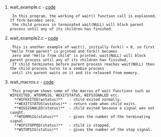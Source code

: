 1. wait_example.c - <a href = "https://github.com/abinashprabakar/Advanced-C/blob/main/forkwait/wait_example.c">code</a>

		In this program, the working of wait() function call is explained. If fork becomes zero, 
		the child process in terminated wait(NULL) will block parent process until any of its children has finished. 


2. wait_example2.c - <a href = "https://github.com/abinashprabakar/Advanced-C/blob/main/forkwait/wait_example2.c">code</a>

		This is another example of wait(), initially fork() > 0, so first "Hello from parent" is printed and fork() becomes
		zero and "Hello from child" is printed. wait(NULL) will block parent process until any of its children has finished. 
		If child terminates before parent process reaches wait(NULL) then the child process turns to a zombie process 
		until its parent waits on it and its released from memory. 


3. wait_macros.c - <a href = "https://github.com/abinashprabakar/Advanced-C/blob/main/forkwait/wait_macros.c">code</a>

		This program shows some of the macros of wait functions such as WIFEXITED, WTERMSIG, WEXITSTATUS, WIFSIGNALED etc.
		 **WIFEXITED(wstatus)**   - child exited normally.
		 **WEXITSTATUS(wstatus)** - return code when child exits.
		 **WIGSIGNALED(status)**  - child exited because a signal was not caught.
		 **WTERMSIG(status)**     - gives the number of the terminating signal.
		 **WIFSTOPPED(status)**   - child is stopped.
		 **WSTOPSIG(status)**     - gives the number of the stop signal.
